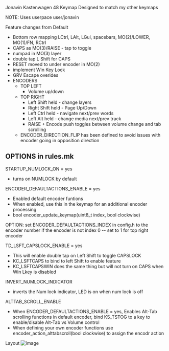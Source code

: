 Jonavin Kastenwagen 48 Keymap
Designed to match my other keymaps

NOTE: Uses userpace user/jonavin

Feature changes from Default
  - Bottom row mapping LCtrl, LAlt, LGui, spacebars, MO(2)/LOWER, MO(1)/FN, RCtrl
  - CAPS as MO(3)/RAISE - tap to toggle
  - numpad in MO(3) layer
  - double tap L Shift for CAPS
  - RESET moved to under encoder in MO(2)
  - implement Win Key Lock 
  - GRV Escape overides
  - ENCODERS
    - TOP LEFT
      - Volume up/down
    - TOP RIGHT
      - Left Shift held - change layers
      - Right Shift held - Page Up/Down
      - Left Ctrl held - navigate next/prev words
      - Left Alt held - change media next/prev track
      - RAISE + Encode push toggles between volume change and tab scrolling
    - ENCODER_DIRECTION_FLIP has been defined to avoid issues with encoder going in opposition direction

OPTIONS in rules.mk
---------------------------------------

STARTUP_NUMLOCK_ON = yes
- turns on NUMLOCK by default

ENCODER_DEFAULTACTIONS_ENABLE = yes
- Enabled default encoder funtions
- When enabled, use this in the keymap for an additional encoder processing 
-   bool encoder_update_keymap(uint8_t index, bool clockwise)
  
OPTION: set ENCODER_DEFAULTACTIONS_INDEX in config.h to the encoder number if the encoder is not index 0  -- set to 1 for top right encoder

TD_LSFT_CAPSLOCK_ENABLE = yes
- This will enable double tap on Left Shift to toggle CAPSLOCK
-   KC_LSFTCAPS to bind to left Shift to enable feature
-   KC_LSFTCAPSWIN does the same thing but will not turn on CAPS when Win Lkey is disabled
    
INVERT_NUMLOCK_INDICATOR
- inverts the Num lock indicator, LED is on when num lock is off

ALTTAB_SCROLL_ENABLE
- When ENCODER_DEFAULTACTIONS_ENABLE = yes, 
    Enables Alt-Tab scrolling functions in default encoder, 
    bind KS_TSTOG to a key to enable/disable Alt-Tab vs Volume control
- When defining your own encoder functions use encoder_action_alttabscroll(bool clockwise) to assign the encodr action


Layout
![image](https://user-images.githubusercontent.com/71780717/128580303-5d660a5f-1420-4e38-b40a-212573496b1c.png)
